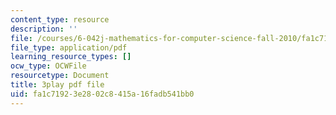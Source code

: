 ```yaml
---
content_type: resource
description: ''
file: /courses/6-042j-mathematics-for-computer-science-fall-2010/fa1c71923e2802c8415a16fadb541bb0_Kqf0uO0oV6s.pdf
file_type: application/pdf
learning_resource_types: []
ocw_type: OCWFile
resourcetype: Document
title: 3play pdf file
uid: fa1c7192-3e28-02c8-415a-16fadb541bb0
---
```

